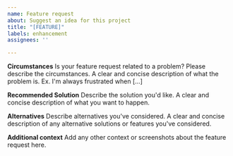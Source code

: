 ```yaml
---
name: Feature request
about: Suggest an idea for this project
title: "[FEATURE]"
labels: enhancement
assignees: ''

---
```


**Circumstances**
Is your feature request related to a problem? Please describe the circumstances.
A clear and concise description of what the problem is. Ex. I'm always frustrated when [...]

**Recommended Solution**
Describe the solution you'd like.
A clear and concise description of what you want to happen.

**Alternatives**
Describe alternatives you've considered.
A clear and concise description of any alternative solutions or features you've considered.

**Additional context**
Add any other context or screenshots about the feature request here.
